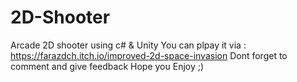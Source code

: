 # 2D-Shooter
Arcade 2D shooter using c# &amp; Unity
You can plpay it via : https://farazdch.itch.io/improved-2d-space-invasion
Dont forget to comment and give feedback
Hope you Enjoy ;)
